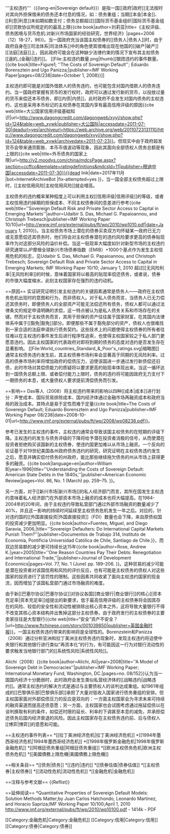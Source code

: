 '''主权违约'''（{{lang-en|Sovereign default}}）是指一国[[政府|政府]]无法按时对其向外担保借来的债务还本付息的情况，如：债务重组；当期[[本金|本金]]、[[利息|利息]]未如期如数支付；债务总额超过[[国际货币基金组织|国际货币基金组织]]贷款协议所规定的的最高上限<ref>{{cite book|author=刘莉亚|title=《主权评级、债务困境与货币危机:对新兴市场国家的经验研究，世界经济》|pages=2006（12）18-27，96}}</ref>。当一国政府充当该国主权债券的[[债务人|债务人]]时，由于政府自身在[[司法体系|司法体系]]中的角色使其很难出现在他国的[[破产|破产]][[法庭|法庭]]上，因此政府可能会在这种缺少法律约束的情况下宣布其主权债务[[違約_(金融)|违约]]。
[[File:主权违约数量.png|thumb]]银团违约的事件数量。<ref>{{cite book|title=Figure1; ''The Costs of Sovereign Default''; Eduardo Borensztein and Ugo Panizza;|publisher=IMF Working Paper|pages=08/238|date=October 1, 2008}}</ref>]]

主权违约即可能是对国外借款人的债务违约，也可能包含对国内借款人的债务违约。当一国政府掌握有货币的发行权时，政府可以通过发行新的货币，以投放过量的货币来偿还本币债务，即[[内债|内债]]，此时政府不会发生对国内债务的主权违约，这也是采用本币标记的主权债券在其国内享有最高信用评级的原因<ref>{{cite web|title=大公国家信用评级基础知识|url=http://www.dagongcredit.com/dagongweb/xyyj/show.php?id=124&table=web_xywk|publisher=大公国际|accessdate=2011-07-30|deadurl=yes|archiveurl=https://web.archive.org/web/20110723131110/http://www.dagongcredit.com/dagongweb/xyyj/show.php?id=124&table=web_xywk|archivedate=2011-07-23}}</ref>。但现实中由于政府超发货币会带来通货膨胀、本币币值波动等现象，因此其面向全部债权人债务总额是有上限的<ref>{{cite web|title=外币债务的国家上限|url=http://v2.moodys.com/china/mdcsPage.aspx?section=ccffco&template=ratingdefinitions&mdcsId=11|publisher=穆迪中国|accessdate=2011-07-30}}{{dead link|date=2017年11月 |bot=InternetArchiveBot |fix-attempted=yes }}</ref>，当一国全部主权债务超过上限时，[[主权信用风险|主权信用风险]]就会增高。

主权债务的违约概率某种程度上可以利用主权[[信用评级|信用评级]]的等级，或者主权信用违约掉期的担保成本、不同主权债券间的息差进行参考<ref>{{cite web|title=''Sovereign Default Risk and Private Sector Access to Capital in Emerging Markets''|author=Udaibir S. Das, Michael G. Papaioannou, and Christoph Trebesch|publisher=IMF Working Paper 10/10|url=http://www.imf.org/external/pubs/ft/wp/2010/wp1010.pdf|date=January 1, 2010}}</ref>。当主权债务市场上潜在的债券买卖双方均怀疑某一政府已无力或无意愿偿还其债务时，他们将会对主权债券潜在的违约风险要求更高的债券贴现率作为对这部分风险的溢价补偿。当这一贴现率大幅度<ref>如针对新型市场的主权违约研究通常以JP摩根全球新兴市场债券指数（EMIB）+1000个基点作为发生主权信用危机的标志，见Udaibir S. Das, Michael G. Papaioannou, and Christoph Trebesch; Sovereign Default Risk and Private Sector Access to Capital in Emerging Markets; IMF Working Paper 10/10; January 1, 2010 </ref>超过[[无风险利率|无风险利率]]的时候，意味着国家将以极高的贴现率偿还债务，或者说，债券的市值大幅度缩水，此刻主权国家存在强烈的违约动机。

==原因==
实证研究证明引发主权违约的关键因素通常是债务人——政府在主权债务危机出现时的意图和行为，而非债权人。对于私人债务而言，当债务人已无力偿还其债务时，即便债务人的全部资产可能无法偿还所有债务，债权人都可以通过法律条文的规定申请明确的求偿，这一特点被认为是私人债务关系和市场存在的关键。然而对于主权债务而言，其用于担保的资产往往属于国家财富，在其国内法律体系中属于[[豁免|豁免]]部分。即便那些不属于豁免部分的资产，债权人也很难找到一家合适的法庭申请执行债务契约。这些技术上的问题使得主权债券的所有者往往难以在主权违约事件发生后进行程序性追索，也使得主权国家较之于私人部门更愿意违约。因此主权国家的代表政府对即将到期的债务的态度对违约是否发生存在显著影响。
[[File:World_countries_Standard_&_Poor's_ratings.svg|缩略图]]
通常主权债务违约发生前，其主权债券市场利率会显著高于同期的无风险利率。过高的债券市场利率将增加政府的偿债压力，迫使该国进一步通过发行新债偿还旧债，此时市场对其偿债能力的质疑将以要求更高的贴现率体现出来。当这一循环达到一国债务总额上限、或者偿付能力上限时，债务的违约将可能因政府无力支付下一期债务的本息，或大量债权人要求提前清偿债务而引发。

==影响==
Das等人（2008）将主权违约带来的影响以四种[[成本|成本]]进行划分：声誉成本、国际贸易排除成本、国内经济体通过金融市场再融资成本和政府当局的政治成本。其特点是易于定性而难于定量<ref name="csd">{{cite book|title=The Costs of Sovereign Default; Eduardo Borensztein and Ugo Panizza|publisher=IMF Working Paper 08/238|date=2008-10-01|url=http://www.imf.org/external/pubs/ft/wp/2008/wp08238.pdf}}</ref>。

参考已发生的主权违约事件，主权违约通常会导致该国主权债务的在短期的评级下降。主权违约的发生与债务评级的下降将给予潜在投资者消极的信号，从而使潜在投资者拒绝购买该国新的主权债券，使违约国更加难以从市场上融资。一个反向的论证基于对19世纪美国各州政府债务违约的研究，研究证明在主权债务违约发生之后，愿意并确实偿付债务的州政府，能比那些继续拖欠债务的州从市场上获得更多的融资。<ref>{{cite book|language=en|author=William B|year=1996|title=''Understanding the Costs of Sovereign Default: American State Debts in the 1840s,''|publisher=American Economic Review|pages=Vol. 86, No. 1 (March) pp. 259–75. }}</ref>。

另一方面，对于[[新兴市场|新兴市场]]的私人经济部门而言，其所在国发生主权违约意味着私人经济部门在外部资本市场上融资的成本也将大幅提高。在1984-2004年的20年间，由于主权违约导致私营部门通过外部市场融资的数量减少了40%，并且这一影响的持续时间延续至主权债务危机发生一年之后。对应的，针对违约国的[[外国直接投资|外国直接投资]]（FDI）数量也会下降，来自原债权国的投资减少更加明显。<ref>{{cite book|author=Fuentes, Miguel, and Diego Saravia, 2006,|title=''Sovereign Defaulters: Do International Capital Markets Punish Them?''|publisher=Documentos de Trabajo 314, Instituto de Economía, Pontificia Universidad Católica de Chile, Santiago de Chile.}}</ref>，而双边贸易额的减少更可持续长达15年<ref>{{cite book|author=Rose, Andrew K.|year=2005|title=''One Reason Countries Pay Their Debts: Renegotiation and International Trade,''|publisher=Journal of Development Economics|pages=Vol. 77, No. 1 (June) pp. 189–206. }}</ref>。这种贸易的减少可能是潜在投资者对该国信用和风险的评价反应，也有可能是主权债务的债权人对这些国家的投资进行了惩罚性的限制。这些因素共同收紧了面向主权违约国家的现金流，因而增加了该国私营部门通过市场融资的难度。

由于新[[巴塞尔协议|巴塞尔协议]]对协议各国[[商业银行|商业银行]]的核心[[资本充足率|资本充足率]]组提出的新要求，低于最高信用评级的主权债券将会因其存在的风险、较低的安全性和流动性被排除出核心资本之外，这将导致大量银行不得不改变其核心资本结构并出售掉这部分主权债券。由于政府发行的主权债券的主要卖家往往是大型银行<ref>{{cite web|title=“安全”资产不安全？ |url=http://www.ftchinese.com/story/001039850|publisher=英国金融时报}}</ref>，一国主权债务违约带来的影响将是全球性的。Borenzstein和Panizza（2008）<ref name="csd"></ref>通过分析亚洲和拉丁美洲主权债务违约现象时，发现主权违约将迫使中央银行和其他银行进行类似“再资本化”的行为，有可能因这一行为对银行流动性的要求触发当地银行部门的[[系统性风险|系统性风险]]。

Alichi（2008）<ref>{{cite book|author=Alichi, Ali|year=2008|title=''A Model of Sovereign Debt in Democracies''|publisher=IMF Working Paper; International Monetary Fund, Washington, DC.|pages=no. 08/152}}</ref>认为当一国国内经济十分脆弱时，此时政府会发生类似私营经济体的[[战略违约|战略违约]]。通常主权违约的解决方式是通过与主要债权人的谈判达成重组。如1961年组成的[[巴黎俱乐部|巴黎俱乐部]]承担了大量对低收入国家进行债务重组的安排。但主权国家面对外部偿债压力的反应是双向的：一方面主权国家会为寻求未来可持续的融资渠道而提高还债意愿；另一方面，主权国家也会试图考虑通过拖延偿债以在谈判换取有利的条件，如偿还时限的延长、利率的下调甚至本息的减免，并承担偿还债务后国内经济衰退的风险。因此主权国家存在主权债务违约前、后与债权人[[博弈|博弈]]的意愿和可能。

==主权违约事件列表==
*[[拉丁美洲经济危机|拉丁美洲经济危机]]
*[[1994年墨西哥经济危机|1994年墨西哥经济危机]]
*[[1998年俄罗斯金融危机|1998年俄罗斯金融危机]]
*[[阿根廷债务重组|阿根廷债务重组]]
*[[欧洲主权债务危机|欧洲主权债务危机]]
*[[美國債務上限危機|美國債務上限危機]]

==相关条目==
*[[债务|债务]]
*[[违约|违约]]
*[[债券估值|债券估值]]
*[[主权债券|主权债券]]
*[[流动性危机|流动性危机]]
*[[金融危机|金融危机]]

==注释与参考文献==
{{Reflist}}

==延伸阅读==
*Quantitative Properties of Sovereign Default Models: Solution Methods Matter;by Juan Carlos Hatchondo, Leonardo Martinez, and Horacio Sapriza;IMF Working Paper 10/100;April 1, 2010 http://www.imf.org/external/pubs/ft/wp/2010/wp10100.pdf - 1414k - PDF

[[Category:金融危机|Category:金融危机]]
[[Category:信用|Category:信用]]
[[Category:债券|Category:债券]]